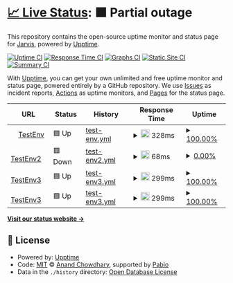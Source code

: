 # [📈 Live Status](https://Jarvis.github.io/Jarvis-Health-Check): <!--live status--> **🟧 Partial outage**

This repository contains the open-source uptime monitor and status page for [Jarvis](https://Jarvis.github.io/Jarvis-Health-Check), powered by [Upptime](https://github.com/upptime/upptime).

[![Uptime CI](https://github.com/Jarvis/Jarvis-Health-Check/workflows/Uptime%20CI/badge.svg)](https://github.com/Jarvis/Jarvis-Health-Check/actions?query=workflow%3A%22Uptime+CI%22)
[![Response Time CI](https://github.com/Jarvis/Jarvis-Health-Check/workflows/Response%20Time%20CI/badge.svg)](https://github.com/Jarvis/Jarvis-Health-Check/actions?query=workflow%3A%22Response+Time+CI%22)
[![Graphs CI](https://github.com/Jarvis/Jarvis-Health-Check/workflows/Graphs%20CI/badge.svg)](https://github.com/Jarvis/Jarvis-Health-Check/actions?query=workflow%3A%22Graphs+CI%22)
[![Static Site CI](https://github.com/Jarvis/Jarvis-Health-Check/workflows/Static%20Site%20CI/badge.svg)](https://github.com/Jarvis/Jarvis-Health-Check/actions?query=workflow%3A%22Static+Site+CI%22)
[![Summary CI](https://github.com/Jarvis/Jarvis-Health-Check/workflows/Summary%20CI/badge.svg)](https://github.com/Jarvis/Jarvis-Health-Check/actions?query=workflow%3A%22Summary+CI%22)

With [Upptime](https://upptime.js.org), you can get your own unlimited and free uptime monitor and status page, powered entirely by a GitHub repository. We use [Issues](https://github.com/Jarvis/Jarvis-Health-Check/issues) as incident reports, [Actions](https://github.com/Jarvis/Jarvis-Health-Check/actions) as uptime monitors, and [Pages](https://Jarvis.github.io/Jarvis-Health-Check) for the status page.

<!--start: status pages-->
<!-- This summary is generated by Upptime (https://github.com/upptime/upptime) -->
<!-- Do not edit this manually, your changes will be overwritten -->
<!-- prettier-ignore -->
| URL | Status | History | Response Time | Uptime |
| --- | ------ | ------- | ------------- | ------ |
| <img alt="" src="https://icons.duckduckgo.com/ip3/it.wikipedia.org.ico" height="13"> [TestEnv](https://it.wikipedia.org/wiki/Cartoon_Network) | 🟩 Up | [test-env.yml](https://github.com/HasanSaeed01/Jarvis-Health-Check/commits/HEAD/history/test-env.yml) | <details><summary><img alt="Response time graph" src="./graphs/test-env/response-time-week.png" height="20"> 328ms</summary><br><a href="https://Jarvis.github.io/Jarvis-Health-Check/history/test-env"><img alt="Response time 328" src="https://img.shields.io/endpoint?url=https%3A%2F%2Fraw.githubusercontent.com%2FHasanSaeed01%2FJarvis-Health-Check%2FHEAD%2Fapi%2Ftest-env%2Fresponse-time.json"></a><br><a href="https://Jarvis.github.io/Jarvis-Health-Check/history/test-env"><img alt="24-hour response time 328" src="https://img.shields.io/endpoint?url=https%3A%2F%2Fraw.githubusercontent.com%2FHasanSaeed01%2FJarvis-Health-Check%2FHEAD%2Fapi%2Ftest-env%2Fresponse-time-day.json"></a><br><a href="https://Jarvis.github.io/Jarvis-Health-Check/history/test-env"><img alt="7-day response time 328" src="https://img.shields.io/endpoint?url=https%3A%2F%2Fraw.githubusercontent.com%2FHasanSaeed01%2FJarvis-Health-Check%2FHEAD%2Fapi%2Ftest-env%2Fresponse-time-week.json"></a><br><a href="https://Jarvis.github.io/Jarvis-Health-Check/history/test-env"><img alt="30-day response time 328" src="https://img.shields.io/endpoint?url=https%3A%2F%2Fraw.githubusercontent.com%2FHasanSaeed01%2FJarvis-Health-Check%2FHEAD%2Fapi%2Ftest-env%2Fresponse-time-month.json"></a><br><a href="https://Jarvis.github.io/Jarvis-Health-Check/history/test-env"><img alt="1-year response time 328" src="https://img.shields.io/endpoint?url=https%3A%2F%2Fraw.githubusercontent.com%2FHasanSaeed01%2FJarvis-Health-Check%2FHEAD%2Fapi%2Ftest-env%2Fresponse-time-year.json"></a></details> | <details><summary><a href="https://Jarvis.github.io/Jarvis-Health-Check/history/test-env">100.00%</a></summary><a href="https://Jarvis.github.io/Jarvis-Health-Check/history/test-env"><img alt="All-time uptime 100.00%" src="https://img.shields.io/endpoint?url=https%3A%2F%2Fraw.githubusercontent.com%2FHasanSaeed01%2FJarvis-Health-Check%2FHEAD%2Fapi%2Ftest-env%2Fuptime.json"></a><br><a href="https://Jarvis.github.io/Jarvis-Health-Check/history/test-env"><img alt="24-hour uptime 100.00%" src="https://img.shields.io/endpoint?url=https%3A%2F%2Fraw.githubusercontent.com%2FHasanSaeed01%2FJarvis-Health-Check%2FHEAD%2Fapi%2Ftest-env%2Fuptime-day.json"></a><br><a href="https://Jarvis.github.io/Jarvis-Health-Check/history/test-env"><img alt="7-day uptime 100.00%" src="https://img.shields.io/endpoint?url=https%3A%2F%2Fraw.githubusercontent.com%2FHasanSaeed01%2FJarvis-Health-Check%2FHEAD%2Fapi%2Ftest-env%2Fuptime-week.json"></a><br><a href="https://Jarvis.github.io/Jarvis-Health-Check/history/test-env"><img alt="30-day uptime 100.00%" src="https://img.shields.io/endpoint?url=https%3A%2F%2Fraw.githubusercontent.com%2FHasanSaeed01%2FJarvis-Health-Check%2FHEAD%2Fapi%2Ftest-env%2Fuptime-month.json"></a><br><a href="https://Jarvis.github.io/Jarvis-Health-Check/history/test-env"><img alt="1-year uptime 100.00%" src="https://img.shields.io/endpoint?url=https%3A%2F%2Fraw.githubusercontent.com%2FHasanSaeed01%2FJarvis-Health-Check%2FHEAD%2Fapi%2Ftest-env%2Fuptime-year.json"></a></details>
| <img alt="" src="https://icons.duckduckgo.com/ip3/chatgpt.com.ico" height="13"> [TestEnv2](https://chatgpt.com) | 🟥 Down | [test-env2.yml](https://github.com/HasanSaeed01/Jarvis-Health-Check/commits/HEAD/history/test-env2.yml) | <details><summary><img alt="Response time graph" src="./graphs/test-env2/response-time-week.png" height="20"> 68ms</summary><br><a href="https://Jarvis.github.io/Jarvis-Health-Check/history/test-env2"><img alt="Response time 68" src="https://img.shields.io/endpoint?url=https%3A%2F%2Fraw.githubusercontent.com%2FHasanSaeed01%2FJarvis-Health-Check%2FHEAD%2Fapi%2Ftest-env2%2Fresponse-time.json"></a><br><a href="https://Jarvis.github.io/Jarvis-Health-Check/history/test-env2"><img alt="24-hour response time 68" src="https://img.shields.io/endpoint?url=https%3A%2F%2Fraw.githubusercontent.com%2FHasanSaeed01%2FJarvis-Health-Check%2FHEAD%2Fapi%2Ftest-env2%2Fresponse-time-day.json"></a><br><a href="https://Jarvis.github.io/Jarvis-Health-Check/history/test-env2"><img alt="7-day response time 68" src="https://img.shields.io/endpoint?url=https%3A%2F%2Fraw.githubusercontent.com%2FHasanSaeed01%2FJarvis-Health-Check%2FHEAD%2Fapi%2Ftest-env2%2Fresponse-time-week.json"></a><br><a href="https://Jarvis.github.io/Jarvis-Health-Check/history/test-env2"><img alt="30-day response time 68" src="https://img.shields.io/endpoint?url=https%3A%2F%2Fraw.githubusercontent.com%2FHasanSaeed01%2FJarvis-Health-Check%2FHEAD%2Fapi%2Ftest-env2%2Fresponse-time-month.json"></a><br><a href="https://Jarvis.github.io/Jarvis-Health-Check/history/test-env2"><img alt="1-year response time 68" src="https://img.shields.io/endpoint?url=https%3A%2F%2Fraw.githubusercontent.com%2FHasanSaeed01%2FJarvis-Health-Check%2FHEAD%2Fapi%2Ftest-env2%2Fresponse-time-year.json"></a></details> | <details><summary><a href="https://Jarvis.github.io/Jarvis-Health-Check/history/test-env2">0.00%</a></summary><a href="https://Jarvis.github.io/Jarvis-Health-Check/history/test-env2"><img alt="All-time uptime 0.00%" src="https://img.shields.io/endpoint?url=https%3A%2F%2Fraw.githubusercontent.com%2FHasanSaeed01%2FJarvis-Health-Check%2FHEAD%2Fapi%2Ftest-env2%2Fuptime.json"></a><br><a href="https://Jarvis.github.io/Jarvis-Health-Check/history/test-env2"><img alt="24-hour uptime 0.00%" src="https://img.shields.io/endpoint?url=https%3A%2F%2Fraw.githubusercontent.com%2FHasanSaeed01%2FJarvis-Health-Check%2FHEAD%2Fapi%2Ftest-env2%2Fuptime-day.json"></a><br><a href="https://Jarvis.github.io/Jarvis-Health-Check/history/test-env2"><img alt="7-day uptime 0.00%" src="https://img.shields.io/endpoint?url=https%3A%2F%2Fraw.githubusercontent.com%2FHasanSaeed01%2FJarvis-Health-Check%2FHEAD%2Fapi%2Ftest-env2%2Fuptime-week.json"></a><br><a href="https://Jarvis.github.io/Jarvis-Health-Check/history/test-env2"><img alt="30-day uptime 0.00%" src="https://img.shields.io/endpoint?url=https%3A%2F%2Fraw.githubusercontent.com%2FHasanSaeed01%2FJarvis-Health-Check%2FHEAD%2Fapi%2Ftest-env2%2Fuptime-month.json"></a><br><a href="https://Jarvis.github.io/Jarvis-Health-Check/history/test-env2"><img alt="1-year uptime 0.00%" src="https://img.shields.io/endpoint?url=https%3A%2F%2Fraw.githubusercontent.com%2FHasanSaeed01%2FJarvis-Health-Check%2FHEAD%2Fapi%2Ftest-env2%2Fuptime-year.json"></a></details>
| <img alt="" src="https://icons.duckduckgo.com/ip3/www.treccani.it.ico" height="13"> [TestEnv3](https://www.treccani.it/enciclopedia/musica/) | 🟩 Up | [test-env3.yml](https://github.com/HasanSaeed01/Jarvis-Health-Check/commits/HEAD/history/test-env3.yml) | <details><summary><img alt="Response time graph" src="./graphs/test-env3/response-time-week.png" height="20"> 299ms</summary><br><a href="https://Jarvis.github.io/Jarvis-Health-Check/history/test-env3"><img alt="Response time 299" src="https://img.shields.io/endpoint?url=https%3A%2F%2Fraw.githubusercontent.com%2FHasanSaeed01%2FJarvis-Health-Check%2FHEAD%2Fapi%2Ftest-env3%2Fresponse-time.json"></a><br><a href="https://Jarvis.github.io/Jarvis-Health-Check/history/test-env3"><img alt="24-hour response time 299" src="https://img.shields.io/endpoint?url=https%3A%2F%2Fraw.githubusercontent.com%2FHasanSaeed01%2FJarvis-Health-Check%2FHEAD%2Fapi%2Ftest-env3%2Fresponse-time-day.json"></a><br><a href="https://Jarvis.github.io/Jarvis-Health-Check/history/test-env3"><img alt="7-day response time 299" src="https://img.shields.io/endpoint?url=https%3A%2F%2Fraw.githubusercontent.com%2FHasanSaeed01%2FJarvis-Health-Check%2FHEAD%2Fapi%2Ftest-env3%2Fresponse-time-week.json"></a><br><a href="https://Jarvis.github.io/Jarvis-Health-Check/history/test-env3"><img alt="30-day response time 299" src="https://img.shields.io/endpoint?url=https%3A%2F%2Fraw.githubusercontent.com%2FHasanSaeed01%2FJarvis-Health-Check%2FHEAD%2Fapi%2Ftest-env3%2Fresponse-time-month.json"></a><br><a href="https://Jarvis.github.io/Jarvis-Health-Check/history/test-env3"><img alt="1-year response time 299" src="https://img.shields.io/endpoint?url=https%3A%2F%2Fraw.githubusercontent.com%2FHasanSaeed01%2FJarvis-Health-Check%2FHEAD%2Fapi%2Ftest-env3%2Fresponse-time-year.json"></a></details> | <details><summary><a href="https://Jarvis.github.io/Jarvis-Health-Check/history/test-env3">100.00%</a></summary><a href="https://Jarvis.github.io/Jarvis-Health-Check/history/test-env3"><img alt="All-time uptime 100.00%" src="https://img.shields.io/endpoint?url=https%3A%2F%2Fraw.githubusercontent.com%2FHasanSaeed01%2FJarvis-Health-Check%2FHEAD%2Fapi%2Ftest-env3%2Fuptime.json"></a><br><a href="https://Jarvis.github.io/Jarvis-Health-Check/history/test-env3"><img alt="24-hour uptime 100.00%" src="https://img.shields.io/endpoint?url=https%3A%2F%2Fraw.githubusercontent.com%2FHasanSaeed01%2FJarvis-Health-Check%2FHEAD%2Fapi%2Ftest-env3%2Fuptime-day.json"></a><br><a href="https://Jarvis.github.io/Jarvis-Health-Check/history/test-env3"><img alt="7-day uptime 100.00%" src="https://img.shields.io/endpoint?url=https%3A%2F%2Fraw.githubusercontent.com%2FHasanSaeed01%2FJarvis-Health-Check%2FHEAD%2Fapi%2Ftest-env3%2Fuptime-week.json"></a><br><a href="https://Jarvis.github.io/Jarvis-Health-Check/history/test-env3"><img alt="30-day uptime 100.00%" src="https://img.shields.io/endpoint?url=https%3A%2F%2Fraw.githubusercontent.com%2FHasanSaeed01%2FJarvis-Health-Check%2FHEAD%2Fapi%2Ftest-env3%2Fuptime-month.json"></a><br><a href="https://Jarvis.github.io/Jarvis-Health-Check/history/test-env3"><img alt="1-year uptime 100.00%" src="https://img.shields.io/endpoint?url=https%3A%2F%2Fraw.githubusercontent.com%2FHasanSaeed01%2FJarvis-Health-Check%2FHEAD%2Fapi%2Ftest-env3%2Fuptime-year.json"></a></details>
| <img alt="" src="https://icons.duckduckgo.com/ip3/learn.microsoft.com.ico" height="13"> [TestEnv3](https://learn.microsoft.com/it-it/aspnet/core/razor-pages/?view=aspnetcore-9.0&tabs=visual-studio) | 🟩 Up | [test-env3.yml](https://github.com/HasanSaeed01/Jarvis-Health-Check/commits/HEAD/history/test-env3.yml) | <details><summary><img alt="Response time graph" src="./graphs/test-env3/response-time-week.png" height="20"> 299ms</summary><br><a href="https://Jarvis.github.io/Jarvis-Health-Check/history/test-env3"><img alt="Response time 299" src="https://img.shields.io/endpoint?url=https%3A%2F%2Fraw.githubusercontent.com%2FHasanSaeed01%2FJarvis-Health-Check%2FHEAD%2Fapi%2Ftest-env3%2Fresponse-time.json"></a><br><a href="https://Jarvis.github.io/Jarvis-Health-Check/history/test-env3"><img alt="24-hour response time 299" src="https://img.shields.io/endpoint?url=https%3A%2F%2Fraw.githubusercontent.com%2FHasanSaeed01%2FJarvis-Health-Check%2FHEAD%2Fapi%2Ftest-env3%2Fresponse-time-day.json"></a><br><a href="https://Jarvis.github.io/Jarvis-Health-Check/history/test-env3"><img alt="7-day response time 299" src="https://img.shields.io/endpoint?url=https%3A%2F%2Fraw.githubusercontent.com%2FHasanSaeed01%2FJarvis-Health-Check%2FHEAD%2Fapi%2Ftest-env3%2Fresponse-time-week.json"></a><br><a href="https://Jarvis.github.io/Jarvis-Health-Check/history/test-env3"><img alt="30-day response time 299" src="https://img.shields.io/endpoint?url=https%3A%2F%2Fraw.githubusercontent.com%2FHasanSaeed01%2FJarvis-Health-Check%2FHEAD%2Fapi%2Ftest-env3%2Fresponse-time-month.json"></a><br><a href="https://Jarvis.github.io/Jarvis-Health-Check/history/test-env3"><img alt="1-year response time 299" src="https://img.shields.io/endpoint?url=https%3A%2F%2Fraw.githubusercontent.com%2FHasanSaeed01%2FJarvis-Health-Check%2FHEAD%2Fapi%2Ftest-env3%2Fresponse-time-year.json"></a></details> | <details><summary><a href="https://Jarvis.github.io/Jarvis-Health-Check/history/test-env3">100.00%</a></summary><a href="https://Jarvis.github.io/Jarvis-Health-Check/history/test-env3"><img alt="All-time uptime 100.00%" src="https://img.shields.io/endpoint?url=https%3A%2F%2Fraw.githubusercontent.com%2FHasanSaeed01%2FJarvis-Health-Check%2FHEAD%2Fapi%2Ftest-env3%2Fuptime.json"></a><br><a href="https://Jarvis.github.io/Jarvis-Health-Check/history/test-env3"><img alt="24-hour uptime 100.00%" src="https://img.shields.io/endpoint?url=https%3A%2F%2Fraw.githubusercontent.com%2FHasanSaeed01%2FJarvis-Health-Check%2FHEAD%2Fapi%2Ftest-env3%2Fuptime-day.json"></a><br><a href="https://Jarvis.github.io/Jarvis-Health-Check/history/test-env3"><img alt="7-day uptime 100.00%" src="https://img.shields.io/endpoint?url=https%3A%2F%2Fraw.githubusercontent.com%2FHasanSaeed01%2FJarvis-Health-Check%2FHEAD%2Fapi%2Ftest-env3%2Fuptime-week.json"></a><br><a href="https://Jarvis.github.io/Jarvis-Health-Check/history/test-env3"><img alt="30-day uptime 100.00%" src="https://img.shields.io/endpoint?url=https%3A%2F%2Fraw.githubusercontent.com%2FHasanSaeed01%2FJarvis-Health-Check%2FHEAD%2Fapi%2Ftest-env3%2Fuptime-month.json"></a><br><a href="https://Jarvis.github.io/Jarvis-Health-Check/history/test-env3"><img alt="1-year uptime 100.00%" src="https://img.shields.io/endpoint?url=https%3A%2F%2Fraw.githubusercontent.com%2FHasanSaeed01%2FJarvis-Health-Check%2FHEAD%2Fapi%2Ftest-env3%2Fuptime-year.json"></a></details>

<!--end: status pages-->

[**Visit our status website →**](https://Jarvis.github.io/Jarvis-Health-Check)

## 📄 License

- Powered by: [Upptime](https://github.com/upptime/upptime)
- Code: [MIT](./LICENSE) © [Anand Chowdhary](https://anandchowdhary.com), supported by [Pabio](https://pabio.com)
- Data in the `./history` directory: [Open Database License](https://opendatacommons.org/licenses/odbl/1-0/)
